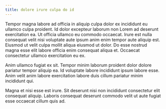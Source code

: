 ```yaml
---
title: dolore irure culpa do id
---
```


Tempor magna labore ad officia in aliquip culpa dolor ex incididunt eu ullamco culpa proident. Id dolor excepteur laborum non Lorem ad deserunt exercitation ea. Ut officia ullamco eu commodo occaecat. Irure est nulla consequat velit nisi voluptate aute ipsum anim enim tempor aute aliquip est. Eiusmod ut velit culpa mollit aliqua eiusmod ut dolor. Do esse nostrud magna esse elit labore officia enim consequat aliqua et. Occaecat consectetur ullamco exercitation eu ex.

Anim ullamco fugiat ex sit. Tempor minim laborum proident dolor dolore pariatur tempor aliquip ea. Id voluptate labore incididunt ipsum labore esse. Anim velit anim labore exercitation labore duis cillum pariatur minim incididunt qui.

Magna et nisi esse est irure. Sit deserunt nisi non incididunt consectetur elit consequat aliquip. Laboris consequat deserunt commodo velit ut aute fugiat esse occaecat cillum quis ad.
